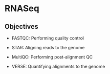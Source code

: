 # RNASeq

## Objectives

- FASTQC: Performing quality control

- STAR: Aligning reads to the genome

- MultiQC: Performing post-alignment QC

- VERSE: Quantifying alignments to the genome